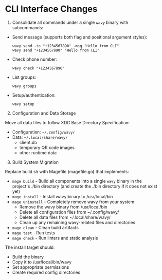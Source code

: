 # CLI Interface Changes

1. Consolidate all commands under a single `wavy` binary with subcommands:

- Send message (supports both flag and positional argument styles):

  ```
  wavy send -to "+1234567890" -msg "Hello from CLI"
  wavy send "+1234567890" "Hello from CLI"
  ```

- Check phone number:

  ```
  wavy check "+1234567890"
  ```

- List groups:

  ```
  wavy groups
  ```

- Setup/authentication:
  ```
  wavy setup
  ```

2. Configuration and Data Storage

Move all data files to follow XDG Base Directory Specification:

- Configuration: `~/.config/wavy/`
- Data: `~/.local/share/wavy/`
  - client.db
  - temporary QR code images
  - other runtime data

3. Build System Migration

Replace build.sh with Magefile (magefile.go) that implements:

- `mage build` - Build all components into a single `wavy` binary in the project's ./bin directory (and create the ./bin directory if it does not exist yet)
- `mage install` - Install wavy binary to /usr/local/bin
- `mage uninstall` - Completely remove wavy from your system:
  - Remove the wavy binary from /usr/local/bin
  - Delete all configuration files from ~/.config/wavy/
  - Delete all data files from ~/.local/share/wavy/
  - Clean up any remaining wavy-related files and directories
- `mage clean` - Clean build artifacts
- `mage test` - Run tests
- `mage check` - Run linters and static analysis

The install target should:

- Build the binary
- Copy it to /usr/local/bin/wavy
- Set appropriate permissions
- Create required config directories
